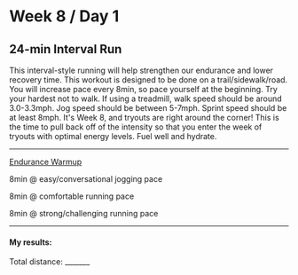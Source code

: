 # Week 8 / Day 1

## 24-min Interval Run
This interval-style running will help strengthen our endurance and lower recovery time. This workout is designed to be done on a trail/sidewalk/road. You will increase pace every 8min, so pace yourself at the beginning. Try your hardest not to walk. If using a treadmill, walk speed should be around 3.0-3.3mph. Jog speed should be between 5-7mph. Sprint speed should be at least 8mph. It's Week 8, and tryouts are right around the corner! This is the time to pull back off of the intensity so that you enter the week of tryouts with optimal energy levels. Fuel well and hydrate.

---------

[Endurance Warmup](./endurance_warmup.md)

8min @ easy/conversational jogging pace

8min @ comfortable running pace

8min @ strong/challenging running pace


---------

#### My results:
Total distance: _______
